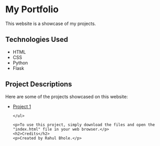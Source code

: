 <!DOCTYPE html>
<html>
<head>
	<meta charset="UTF-8">
</head>
<body>
	<h1>My Portfolio</h1>
	<p>This website is a showcase of my projects.</p>
	<h2>Technologies Used</h2>
	<ul>
		<li>HTML</li>
		<li>CSS</li>
		<li>Python</li>
		<li>Flask</li>
	</ul>
	<h2>Project Descriptions</h2>
	<p>Here are some of the projects showcased on this website:</p>
	<ul>
		<li><a href="https://devrahul.onrender.com/">Project 1</a></li>
		
		
	</ul>
	
	<p>To use this project, simply download the files and open the "index.html" file in your web browser.</p>
	<h2>Credits</h2>
	<p>Created by Rahul Bhole.</p>
	
</body>
</html>
